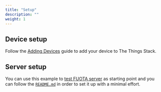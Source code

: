 ```yaml
---
title: "Setup"
description: ""
weight: 1
---
```


## Device setup

Follow the [Adding Devices](https://www.thethingsindustries.com/docs/devices/adding-devices/) guide to add your device to The Things Stack.

## Server setup

You can use this example to [test FUOTA server](https://github.com/elsalahy/test-fuota-server) as starting point and you can follow the [`README.md`](https://github.com/elsalahy/test-fuota-server/blob/master/README.md) in order to set it up with a minimal effort.
